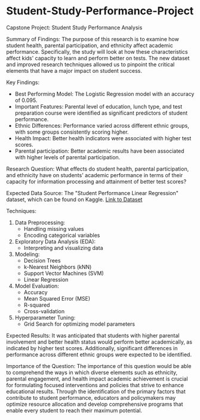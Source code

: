 # Student-Study-Performance-Project
Capstone Project: Student Study Performance Analysis

Summary of Findings:
The purpose of this research is to examine how student health, parental participation, and ethnicity affect academic performance. Specifically, the study will look at how these characteristics affect kids' capacity to learn and perform better on tests. The new dataset and improved research techniques allowed us to pinpoint the critical elements that have a major impact on student success.

Key Findings:
- Best Performing Model: The Logistic Regression model with an accuracy of 0.095.
- Important Features: Parental level of education, lunch type, and test preparation course were identified as significant predictors of student performance.
- Ethnic Differences: Performance varied across different ethnic groups, with some groups consistently scoring higher.
- Health Impact: Better health indicators were associated with higher test scores.
- Parental participation: Better academic results have been associated with higher levels of parental participation.

Research Question: What effects do student health, parental participation, and ethnicity have on students' academic performance in terms of their capacity for information processing and attainment of better test scores?

Expected Data Source:
The "Student Performance Linear Regression" dataset, which can be found on Kaggle. [Link to Dataset](https://www.kaggle.com/code/bhavikjikadara/student-performance-linear-regression-100)

Techniques:

1. Data Preprocessing:
   - Handling missing values
   - Encoding categorical variables
2. Exploratory Data Analysis (EDA):
   - Interpreting and visualizing data
3. Modeling:
   - Decision Trees
   - k-Nearest Neighbors (kNN)
   - Support Vector Machines (SVM)
   - Linear Regression
4. Model Evaluation:
   - Accuracy
   - Mean Squared Error (MSE)
   - R-squared
   - Cross-validation
5. Hyperparameter Tuning:
   - Grid Search for optimizing model parameters

Expected Results:
It was anticipated that students with higher parental involvement and better health status would perform better academically, as indicated by higher test scores. Additionally, significant differences in performance across different ethnic groups were expected to be identified.

Importance of the Question:
The importance of this question would be able to comprehend the ways in which diverse elements such as ethnicity, parental engagement, and health impact academic achievement is crucial for formulating focused interventions and policies that strive to enhance educational results. Through the identification of the primary factors that contribute to student performance, educators and policymakers may optimize resource allocation and develop comprehensive programs that enable every student to reach their maximum potential.
